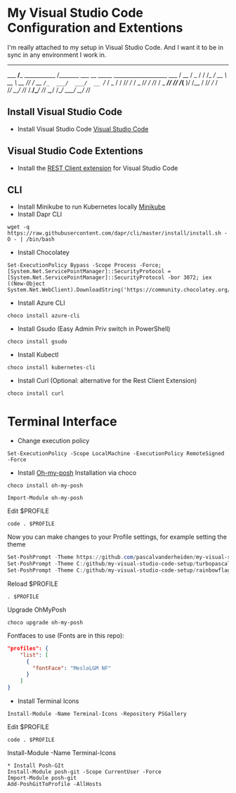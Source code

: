# My Visual Studio Code Configuration and Extentions
I'm really attached to my setup in Visual Studio Code. And I want it to be in sync in any environment I work in.

________             ______             ________                           ______
___  __/___  ___________  /_______      ___  __ \_____ ___________________ ___  /
__  /  _  / / /_  ___/_  __ \  __ \     __  /_/ /  __ `/_  ___/  ___/  __ `/_  / 
_  /   / /_/ /_  /   _  /_/ / /_/ /     _  ____// /_/ /_(__  )/ /__ / /_/ /_  /  
/_/    \__,_/ /_/    /_.___/\____/      /_/     \__,_/ /____/ \___/ \__,_/ /_/   
                                                                                 
## Install Visual Studio Code
* Install Visual Studio Code [Visual Studio Code](https://code.visualstudio.com/download)

## Visual Studio Code Extentions
* Install the [REST Client extension](https://marketplace.visualstudio.com/items?itemName=humao.rest-client) for Visual Studio Code

## CLI 
* Install Minikube to run Kubernetes locally [Minikube](https://minikube.sigs.k8s.io/docs/start/)
* Install Dapr CLI
```
wget -q https://raw.githubusercontent.com/dapr/cli/master/install/install.sh -O - | /bin/bash
```
* Install Chocolatey
```
Set-ExecutionPolicy Bypass -Scope Process -Force; [System.Net.ServicePointManager]::SecurityProtocol = [System.Net.ServicePointManager]::SecurityProtocol -bor 3072; iex ((New-Object System.Net.WebClient).DownloadString('https://community.chocolatey.org/install.ps1’))
```
* Install Azure CLI
```
choco install azure-cli
```
* Install Gsudo (Easy Admin Priv switch in PowerShell) 
```
choco install gsudo
```
* Install Kubectl
```
choco install kubernetes-cli
```
* Install Curl (Optional: alternative for the Rest Client Extension)
```
choco install curl
```

# Terminal Interface
* Change execution policy
```
Set-ExecutionPolicy -Scope LocalMachine -ExecutionPolicy RemoteSigned -Force
```
* Install [Oh-my-posh](https://ohmyposh.dev/)
Installation via choco
```
choco install oh-my-posh
```
```
Import-Module oh-my-posh
```
Edit $PROFILE
```
code . $PROFILE
```
Now you can make changes to your Profile settings, for example setting the theme
```ps1
Set-PoshPrompt -Theme https://github.com/pascalvanderheiden/my-visual-studio-code-setupturbopascal.omp.json
Set-PoshPrompt -Theme C:/github/my-visual-studio-code-setup/turbopascal.omp.json
Set-PoshPrompt -Theme C:/github/my-visual-studio-code-setup/rainbowflag.omp.json
```
Reload $PROFILE
```
. $PROFILE
```
Upgrade OhMyPosh
```
choco upgrade oh-my-posh
```
Fontfaces to use (Fonts are in this repo):
```json
"profiles": {
    "list": [
      {
        "fontFace": "MesloLGM NF"
      }
    ]
}
```
* Install Terminal Icons
```
Install-Module -Name Terminal-Icons -Repository PSGallery
```
Edit $PROFILE
```
code . $PROFILE
```
Install-Module -Name Terminal-Icons
```
* Install Posh-GIt
Install-Module posh-git -Scope CurrentUser -Force
Import-Module posh-git
Add-PoshGitToProfile -AllHosts